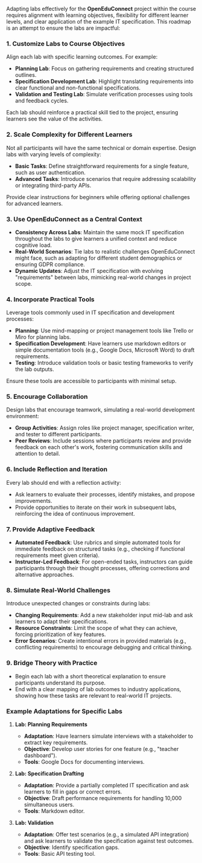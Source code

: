 Adapting labs effectively for the **OpenEduConnect** project within the course requires alignment with learning objectives, flexibility for different learner levels, and clear application of the example IT specification. 
This roadmap is an attempt to ensure the labs are impactful:

### **1. Customize Labs to Course Objectives**
Align each lab with specific learning outcomes. For example:
- **Planning Lab**: Focus on gathering requirements and creating structured outlines.
- **Specification Development Lab**: Highlight translating requirements into clear functional and non-functional specifications.
- **Validation and Testing Lab**: Simulate verification processes using tools and feedback cycles.

Each lab should reinforce a practical skill tied to the project, ensuring learners see the value of the activities.

### **2. Scale Complexity for Different Learners**
Not all participants will have the same technical or domain expertise. Design labs with varying levels of complexity:
- **Basic Tasks**: Define straightforward requirements for a single feature, such as user authentication.
- **Advanced Tasks**: Introduce scenarios that require addressing scalability or integrating third-party APIs.

Provide clear instructions for beginners while offering optional challenges for advanced learners.

### **3. Use OpenEduConnect as a Central Context**
- **Consistency Across Labs**: Maintain the same mock IT specification throughout the labs to give learners a unified context and reduce cognitive load.
- **Real-World Scenarios**: Tie labs to realistic challenges OpenEduConnect might face, such as adapting for different student demographics or ensuring GDPR compliance.
- **Dynamic Updates**: Adjust the IT specification with evolving "requirements" between labs, mimicking real-world changes in project scope.

### **4. Incorporate Practical Tools**
Leverage tools commonly used in IT specification and development processes:
- **Planning**: Use mind-mapping or project management tools like Trello or Miro for planning labs.
- **Specification Development**: Have learners use markdown editors or simple documentation tools (e.g., Google Docs, Microsoft Word) to draft requirements.
- **Testing**: Introduce validation tools or basic testing frameworks to verify the lab outputs.

Ensure these tools are accessible to participants with minimal setup.

### **5. Encourage Collaboration**
Design labs that encourage teamwork, simulating a real-world development environment:
- **Group Activities**: Assign roles like project manager, specification writer, and tester to different participants.
- **Peer Reviews**: Include sessions where participants review and provide feedback on each other's work, fostering communication skills and attention to detail.

### **6. Include Reflection and Iteration**
Every lab should end with a reflection activity:
- Ask learners to evaluate their processes, identify mistakes, and propose improvements.
- Provide opportunities to iterate on their work in subsequent labs, reinforcing the idea of continuous improvement.

### **7. Provide Adaptive Feedback**
- **Automated Feedback**: Use rubrics and simple automated tools for immediate feedback on structured tasks (e.g., checking if functional requirements meet given criteria).
- **Instructor-Led Feedback**: For open-ended tasks, instructors can guide participants through their thought processes, offering corrections and alternative approaches.

### **8. Simulate Real-World Challenges**
Introduce unexpected changes or constraints during labs:
- **Changing Requirements**: Add a new stakeholder input mid-lab and ask learners to adapt their specifications.
- **Resource Constraints**: Limit the scope of what they can achieve, forcing prioritization of key features.
- **Error Scenarios**: Create intentional errors in provided materials (e.g., conflicting requirements) to encourage debugging and critical thinking.

### **9. Bridge Theory with Practice**
- Begin each lab with a short theoretical explanation to ensure participants understand its purpose.
- End with a clear mapping of lab outcomes to industry applications, showing how these tasks are relevant to real-world IT projects.

### **Example Adaptations for Specific Labs**
1. **Lab: Planning Requirements**
   - **Adaptation**: Have learners simulate interviews with a stakeholder to extract key requirements.
   - **Objective**: Develop user stories for one feature (e.g., "teacher dashboard").
   - **Tools**: Google Docs for documenting interviews.

2. **Lab: Specification Drafting**
   - **Adaptation**: Provide a partially completed IT specification and ask learners to fill in gaps or correct errors.
   - **Objective**: Draft performance requirements for handling 10,000 simultaneous users.
   - **Tools**: Markdown editor.

3. **Lab: Validation**
   - **Adaptation**: Offer test scenarios (e.g., a simulated API integration) and ask learners to validate the specification against test outcomes.
   - **Objective**: Identify specification gaps.
   - **Tools**: Basic API testing tool.
